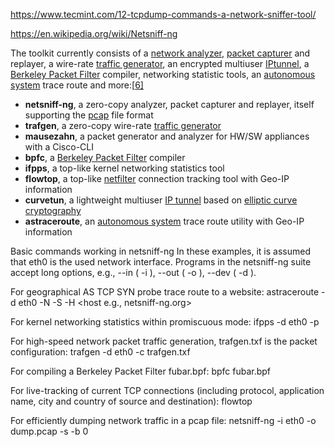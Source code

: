 https://www.tecmint.com/12-tcpdump-commands-a-network-sniffer-tool/



https://en.wikipedia.org/wiki/Netsniff-ng

The toolkit currently consists of a [network analyzer](https://en.wikipedia.org/wiki/Packet_analyzer), [packet capturer](https://en.wikipedia.org/wiki/Packet_capture) and replayer, a wire-rate [traffic generator](https://en.wikipedia.org/wiki/Traffic_generator), an encrypted multiuser [IP](https://en.wikipedia.org/wiki/Internet_Protocol)[tunnel](https://en.wikipedia.org/wiki/Virtual_private_network), a [Berkeley Packet Filter](https://en.wikipedia.org/wiki/Berkeley_Packet_Filter) compiler, networking statistic tools, an [autonomous system](https://en.wikipedia.org/wiki/Autonomous_system_(Internet)) trace route and more:[[6\]](https://en.wikipedia.org/wiki/Netsniff-ng#cite_note-6)

- **netsniff-ng**, a zero-copy analyzer, packet capturer and replayer, itself supporting the [pcap](https://en.wikipedia.org/wiki/Pcap) file format
- **trafgen**, a zero-copy wire-rate [traffic generator](https://en.wikipedia.org/wiki/Traffic_generator)
- **mausezahn**, a packet generator and analyzer for HW/SW appliances with a Cisco-CLI
- **bpfc**, a [Berkeley Packet Filter](https://en.wikipedia.org/wiki/Berkeley_Packet_Filter) compiler
- **ifpps**, a top-like kernel networking statistics tool
- **flowtop**, a top-like [netfilter](https://en.wikipedia.org/wiki/Netfilter) connection tracking tool with Geo-IP information
- **curvetun**, a lightweight multiuser [IP tunnel](https://en.wikipedia.org/wiki/IP_tunnel) based on [elliptic curve cryptography](https://en.wikipedia.org/wiki/Elliptic_curve_cryptography)
- **astraceroute**, an [autonomous system](https://en.wikipedia.org/wiki/Autonomous_system_(Internet)) trace route utility with Geo-IP information



Basic commands working in netsniff-ng
In these examples, it is assumed that eth0 is the used network interface. Programs in the netsniff-ng suite accept long options, e.g., --in ( -i ), --out ( -o ), --dev ( -d ).

For geographical AS TCP SYN probe trace route to a website:
astraceroute -d eth0 -N -S -H <host e.g., netsniff-ng.org>

For kernel networking statistics within promiscuous mode:
ifpps -d eth0 -p

For high-speed network packet traffic generation, trafgen.txf is the packet configuration:
trafgen -d eth0 -c trafgen.txf

For compiling a Berkeley Packet Filter fubar.bpf:
bpfc fubar.bpf

For live-tracking of current TCP connections (including protocol, application name, city and country of source and destination):
flowtop

For efficiently dumping network traffic in a pcap file:
netsniff-ng -i eth0 -o dump.pcap -s -b 0